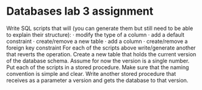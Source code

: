 # Databases lab 3 assignment
Write SQL scripts that will (you can generate them but still need to be able to
explain their structure):
· modify the type of a column
· add a default constraint
· create/remove a new table
· add a column
· create/remove a foreign key constraint
For each of the scripts above write/generate another that reverts the operation.
Create a new table that holds the current version of the database schema. Assume
for now the version is a single number.
Put each of the scripts in a stored procedure. Make sure that the naming
convention is simple and clear.
Write another stored procedure that receives as a parameter a version and gets
the database to that version.

